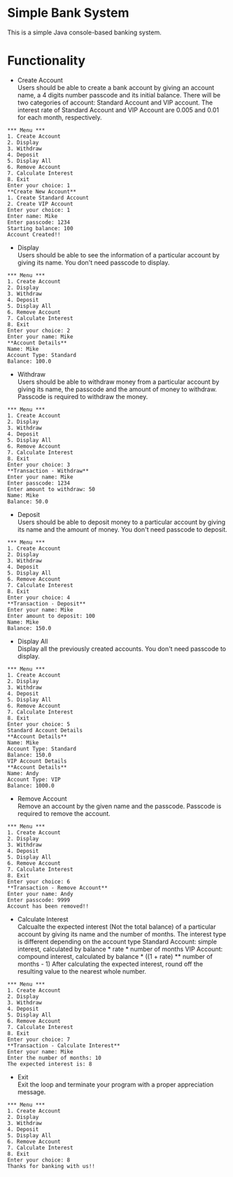 # Simple Bank System
This is a simple Java console-based banking system.
# Functionality
- Create Account\
  Users should be able to create a bank account by giving an account name, a 4 digits number
  passcode and its initial balance. There will be two categories of account: Standard Account
  and VIP account. The interest rate of Standard Account and VIP Account are 0.005 and 0.01
  for each month, respectively.
```
*** Menu ***
1. Create Account
2. Display
3. Withdraw
4. Deposit
5. Display All
6. Remove Account
7. Calculate Interest
8. Exit
Enter your choice: 1
**Create New Account**
1. Create Standard Account
2. Create VIP Account
Enter your choice: 1
Enter name: Mike
Enter passcode: 1234
Starting balance: 100
Account Created!!
```
- Display\
  Users should be able to see the information of a particular account by giving its name.
  You don't need passcode to display.
```
*** Menu ***
1. Create Account
2. Display
3. Withdraw
4. Deposit
5. Display All
6. Remove Account
7. Calculate Interest
8. Exit
Enter your choice: 2
Enter your name: Mike
**Account Details**
Name: Mike
Account Type: Standard
Balance: 100.0
```
- Withdraw\
  Users should be able to withdraw money from a particular account by giving its name, the
  passcode and the amount of money to withdraw.
  Passcode is required to withdraw the money.
```
*** Menu ***
1. Create Account
2. Display
3. Withdraw
4. Deposit
5. Display All
6. Remove Account
7. Calculate Interest
8. Exit
Enter your choice: 3
**Transaction - Withdraw**
Enter your name: Mike
Enter passcode: 1234
Enter amount to withdraw: 50
Name: Mike
Balance: 50.0
```
- Deposit\
  Users should be able to deposit money to a particular account by giving its name and the
  amount of money.
  You don't need passcode to deposit.
```
*** Menu ***
1. Create Account
2. Display
3. Withdraw
4. Deposit
5. Display All
6. Remove Account
7. Calculate Interest
8. Exit
Enter your choice: 4
**Transaction - Deposit**
Enter your name: Mike
Enter amount to deposit: 100
Name: Mike
Balance: 150.0
```
- Display All\
  Display all the previously created accounts.
  You don't need passcode to display.
```
*** Menu ***
1. Create Account
2. Display
3. Withdraw
4. Deposit
5. Display All
6. Remove Account
7. Calculate Interest
8. Exit
Enter your choice: 5
Standard Account Details
**Account Details**
Name: Mike
Account Type: Standard
Balance: 150.0
VIP Account Details
**Account Details**
Name: Andy
Account Type: VIP
Balance: 1000.0
```
- Remove Account\
  Remove an account by the given name and the passcode.
  Passcode is required to remove the account.
```
*** Menu ***
1. Create Account
2. Display
3. Withdraw
4. Deposit
5. Display All
6. Remove Account
7. Calculate Interest
8. Exit
Enter your choice: 6
**Transaction - Remove Account**
Enter your name: Andy
Enter passcode: 9999
Account has been removed!!
```
- Calculate Interest\
  Calcualte the expected interest (Not the total balance) of a particular account by giving its
  name and the number of months.
  The interest type is different depending on the account type
  Standard Account: simple interest, calculated by balance * rate * number of
  months
  VIP Account: compound interest, calculated by balance * ((1 + rate) **
  number of months - 1)
  After calculating the expected interest, round off the resulting value to the nearest whole
  number.
```
*** Menu ***
1. Create Account
2. Display
3. Withdraw
4. Deposit
5. Display All
6. Remove Account
7. Calculate Interest
8. Exit
Enter your choice: 7
**Transaction - Calculate Interest**
Enter your name: Mike
Enter the number of months: 10
The expected interest is: 8
```
- Exit\
  Exit the loop and terminate your program with a proper appreciation message.
```
*** Menu ***
1. Create Account
2. Display
3. Withdraw
4. Deposit
5. Display All
6. Remove Account
7. Calculate Interest
8. Exit
Enter your choice: 8
Thanks for banking with us!!
```
